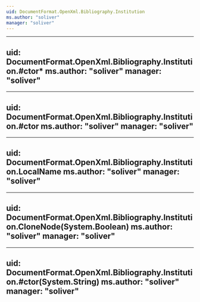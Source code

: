 ```yaml
---
uid: DocumentFormat.OpenXml.Bibliography.Institution
ms.author: "soliver"
manager: "soliver"
---
```


---
uid: DocumentFormat.OpenXml.Bibliography.Institution.#ctor*
ms.author: "soliver"
manager: "soliver"
---

---
uid: DocumentFormat.OpenXml.Bibliography.Institution.#ctor
ms.author: "soliver"
manager: "soliver"
---

---
uid: DocumentFormat.OpenXml.Bibliography.Institution.LocalName
ms.author: "soliver"
manager: "soliver"
---

---
uid: DocumentFormat.OpenXml.Bibliography.Institution.CloneNode(System.Boolean)
ms.author: "soliver"
manager: "soliver"
---

---
uid: DocumentFormat.OpenXml.Bibliography.Institution.#ctor(System.String)
ms.author: "soliver"
manager: "soliver"
---
